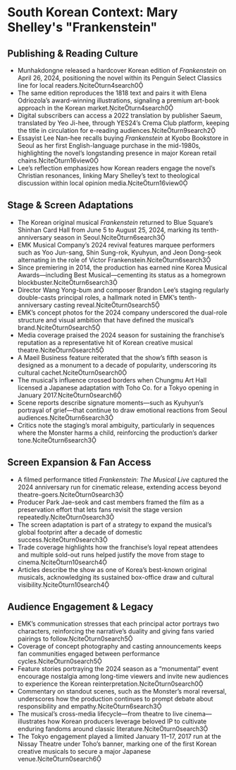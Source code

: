 # South Korean Context: Mary Shelley's "Frankenstein"

## Publishing & Reading Culture
- Munhakdongne released a hardcover Korean edition of *Frankenstein* on April 26, 2024, positioning the novel within its Penguin Select Classics line for local readers.citeturn4search0
- The same edition reproduces the 1818 text and pairs it with Elena Odriozola’s award-winning illustrations, signaling a premium art-book approach in the Korean market.citeturn4search0
- Digital subscribers can access a 2022 translation by publisher Saeum, translated by Yeo Ji-hee, through YES24’s Crema Club platform, keeping the title in circulation for e-reading audiences.citeturn9search2
- Essayist Lee Nan-hee recalls buying *Frankenstein* at Kyobo Bookstore in Seoul as her first English-language purchase in the mid-1980s, highlighting the novel’s longstanding presence in major Korean retail chains.citeturn16view0
- Lee’s reflection emphasizes how Korean readers engage the novel’s Christian resonances, linking Mary Shelley’s text to theological discussion within local opinion media.citeturn16view0

## Stage & Screen Adaptations
- The Korean original musical *Frankenstein* returned to Blue Square’s Shinhan Card Hall from June 5 to August 25, 2024, marking its tenth-anniversary season in Seoul.citeturn6search3
- EMK Musical Company’s 2024 revival features marquee performers such as Yoo Jun-sang, Shin Sung-rok, Kyuhyun, and Jeon Dong-seok alternating in the role of Victor Frankenstein.citeturn6search3
- Since premiering in 2014, the production has earned nine Korea Musical Awards—including Best Musical—cementing its status as a homegrown blockbuster.citeturn6search3
- Director Wang Yong-bum and composer Brandon Lee’s staging regularly double-casts principal roles, a hallmark noted in EMK’s tenth-anniversary casting reveal.citeturn0search5
- EMK’s concept photos for the 2024 company underscored the dual-role structure and visual ambition that have defined the musical’s brand.citeturn0search5
- Media coverage praised the 2024 season for sustaining the franchise’s reputation as a representative hit of Korean creative musical theatre.citeturn0search5
- A Maeil Business feature reiterated that the show’s fifth season is designed as a monument to a decade of popularity, underscoring its cultural cachet.citeturn0search0
- The musical’s influence crossed borders when Chungmu Art Hall licensed a Japanese adaptation with Toho Co. for a Tokyo opening in January 2017.citeturn0search6
- Scene reports describe signature moments—such as Kyuhyun’s portrayal of grief—that continue to draw emotional reactions from Seoul audiences.citeturn6search3
- Critics note the staging’s moral ambiguity, particularly in sequences where the Monster harms a child, reinforcing the production’s darker tone.citeturn6search3

## Screen Expansion & Fan Access
- A filmed performance titled *Frankenstein: The Musical Live* captured the 2024 anniversary run for cinematic release, extending access beyond theatre-goers.citeturn0search3
- Producer Park Jae-seok and cast members framed the film as a preservation effort that lets fans revisit the stage version repeatedly.citeturn0search3
- The screen adaptation is part of a strategy to expand the musical’s global footprint after a decade of domestic success.citeturn0search3
- Trade coverage highlights how the franchise’s loyal repeat attendees and multiple sold-out runs helped justify the move from stage to cinema.citeturn10search4
- Articles describe the show as one of Korea’s best-known original musicals, acknowledging its sustained box-office draw and cultural visibility.citeturn10search4

## Audience Engagement & Legacy
- EMK’s communication stresses that each principal actor portrays two characters, reinforcing the narrative’s duality and giving fans varied pairings to follow.citeturn0search5
- Coverage of concept photography and casting announcements keeps fan communities engaged between performance cycles.citeturn0search5
- Feature stories portraying the 2024 season as a “monumental” event encourage nostalgia among long-time viewers and invite new audiences to experience the Korean reinterpretation.citeturn0search0
- Commentary on standout scenes, such as the Monster’s moral reversal, underscores how the production continues to prompt debate about responsibility and empathy.citeturn6search3
- The musical’s cross-media lifecycle—from theatre to live cinema—illustrates how Korean producers leverage beloved IP to cultivate enduring fandoms around classic literature.citeturn0search3
- The Tokyo engagement played a limited January 11–17, 2017 run at the Nissay Theatre under Toho’s banner, marking one of the first Korean creative musicals to secure a major Japanese venue.citeturn0search6
